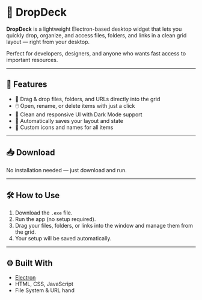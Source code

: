 # 🚀 DropDeck

**DropDeck** is a lightweight Electron-based desktop widget that lets you quickly drop, organize, and access files, folders, and links in a clean grid layout — right from your desktop.

Perfect for developers, designers, and anyone who wants fast access to important resources.

---

## 🧩 Features

- 🔖 Drag & drop files, folders, and URLs directly into the grid
- 🖱️ Open, rename, or delete items with just a click
- 🌙 Clean and responsive UI with Dark Mode support
- 💾 Automatically saves your layout and state
- 🎨 Custom icons and names for all items

---

## 📥 Download


No installation needed — just download and run.

---

## 🛠️ How to Use

1. Download the `.exe` file.
2. Run the app (no setup required).
3. Drag your files, folders, or links into the window and manage them from the grid.
4. Your setup will be saved automatically.

---

## ⚙️ Built With

- [Electron](https://www.electronjs.org/)
- HTML, CSS, JavaScript
- File System & URL hand

